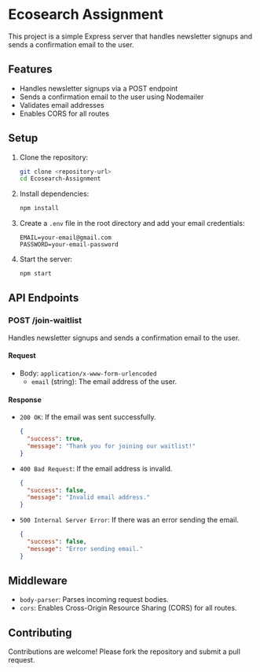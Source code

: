 # Ecosearch Assignment

This project is a simple Express server that handles newsletter signups and sends a confirmation email to the user.

## Features

- Handles newsletter signups via a POST endpoint
- Sends a confirmation email to the user using Nodemailer
- Validates email addresses
- Enables CORS for all routes

## Setup

1. Clone the repository:
   ```sh
   git clone <repository-url>
   cd Ecosearch-Assignment
   ```

2. Install dependencies:
   ```sh
   npm install
   ```

3. Create a `.env` file in the root directory and add your email credentials:
   ```env
   EMAIL=your-email@gmail.com
   PASSWORD=your-email-password
   ```

4. Start the server:
   ```sh
   npm start
   ```

## API Endpoints

### POST /join-waitlist

Handles newsletter signups and sends a confirmation email to the user.

#### Request

- Body: `application/x-www-form-urlencoded`
  - `email` (string): The email address of the user.

#### Response

- `200 OK`: If the email was sent successfully.
  ```json
  {
    "success": true,
    "message": "Thank you for joining our waitlist!"
  }
  ```
- `400 Bad Request`: If the email address is invalid.
  ```json
  {
    "success": false,
    "message": "Invalid email address."
  }
  ```
- `500 Internal Server Error`: If there was an error sending the email.
  ```json
  {
    "success": false,
    "message": "Error sending email."
  }
  ```

## Middleware

- `body-parser`: Parses incoming request bodies.
- `cors`: Enables Cross-Origin Resource Sharing (CORS) for all routes.

## Contributing

Contributions are welcome! Please fork the repository and submit a pull request.

